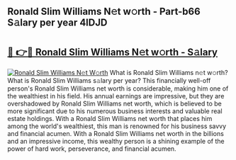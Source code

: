 ## Ronald Slim Williams N𝚎t w𝚘rth - Part-b66 S𝚊lary per year 4lDJD

# <h2><a href="http://gc0j0m.nevu.top/?p=Ronald+Slim+Williams">🔗 👉🔴 Ronald Slim Williams N𝚎t w𝚘rth - S𝚊lary</a></h2>

[![Ronald Slim Williams N𝚎t W𝚘rth](https://i.imgur.com/Oavwk0R.jpeg)](http://gc0j0m.nevu.top/?p=Ronald+Slim+Williams)
What is Ronald Slim Williams n𝚎t w𝚘rth? What is Ronald Slim Williams s𝚊lary per year?
This financially well-off person's Ronald Slim Williams net worth is considerable, making him one of the wealthiest in his field. His annual earnings are impressive, but they are overshadowed by Ronald Slim Williams net worth, which is believed to be more significant due to his numerous business interests and valuable real estate holdings. With a Ronald Slim Williams net worth that places him among the world's wealthiest, this man is renowned for his business savvy and financial acumen. With a Ronald Slim Williams net worth in the billions and an impressive income, this wealthy person is a shining example of the power of hard work, perseverance, and financial acumen.
